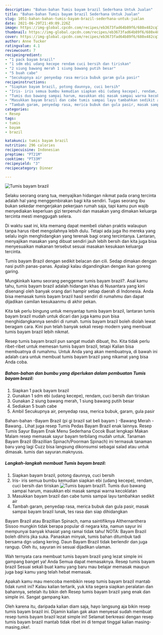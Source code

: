 ```yaml
---
description: "Bahan-bahan Tumis bayam brazil Sederhana Untuk Jualan"
title: "Bahan-bahan Tumis bayam brazil Sederhana Untuk Jualan"
slug: 1051-bahan-bahan-tumis-bayam-brazil-sederhana-untuk-jualan
date: 2021-06-29T21:49:09.226Z
image: https://img-global.cpcdn.com/recipes/eb3673fad64b89f6/680x482cq70/tumis-bayam-brazil-foto-resep-utama.jpg
thumbnail: https://img-global.cpcdn.com/recipes/eb3673fad64b89f6/680x482cq70/tumis-bayam-brazil-foto-resep-utama.jpg
cover: https://img-global.cpcdn.com/recipes/eb3673fad64b89f6/680x482cq70/tumis-bayam-brazil-foto-resep-utama.jpg
author: Anne Tucker
ratingvalue: 4.1
reviewcount: 7
recipeingredient:
- "1 pack bayam brazil"
- "1 sdm ebi udang kecepe rendam cuci bersih dan tiriskan"
- "2 siung bawang merah 1 siung bawang putih besar"
- "5 buah cabe"
- "Secukupnya air penyedap rasa merica bubuk garam gula pasir"
recipeinstructions:
- "Siapkan bayam brazil, potong daunnya, cuci bersih"
- "Iris- iris semua bumbu kemudian siapkan ebi (udang kecepe), rendam, cuci bersih dan tiriskan"
- "Tumis duo bawang sampai harum, masukkan ebi masak sampai warna kecoklatan"
- "Masukkan bayam brazil dan cabe tumis sampai layu tambahkan sedikit air"
- "Tambah garam, penyedap rasa, merica bubuk dan gula pasir, masak sampai bayam brazil lunak, tes rasa dan siap dihidangkan"
categories:
- Resep
tags:
- tumis
- bayam
- brazil

katakunci: tumis bayam brazil 
nutrition: 296 calories
recipecuisine: Indonesian
preptime: "PT21M"
cooktime: "PT33M"
recipeyield: "3"
recipecategory: Dinner

---
```



![Tumis bayam brazil](https://img-global.cpcdn.com/recipes/eb3673fad64b89f6/680x482cq70/tumis-bayam-brazil-foto-resep-utama.jpg)

Selaku seorang orang tua, menyajikan hidangan nikmat pada orang tercinta adalah hal yang menggembirakan bagi kita sendiri. Tugas seorang ibu bukan sekedar mengerjakan pekerjaan rumah saja, tapi kamu pun wajib menyediakan keperluan gizi terpenuhi dan masakan yang dimakan keluarga tercinta mesti menggugah selera.

Di waktu  saat ini, kita memang dapat membeli olahan praktis walaupun tanpa harus ribet mengolahnya lebih dulu. Tetapi ada juga lho mereka yang selalu ingin menghidangkan yang terenak bagi orang tercintanya. Lantaran, menyajikan masakan yang dibuat sendiri jauh lebih bersih dan kita juga bisa menyesuaikan makanan tersebut sesuai masakan kesukaan keluarga tercinta. 

Tumis bayam Brazil dengan sedikit belacan dan cili. Sedap dimakan dengan nasi putih panas-panas. Apalagi kalau digandingkan dengan ikan goreng garing.

Mungkinkah kamu seorang penggemar tumis bayam brazil?. Asal kamu tahu, tumis bayam brazil adalah hidangan khas di Nusantara yang kini disenangi oleh banyak orang dari hampir setiap daerah di Indonesia. Anda bisa memasak tumis bayam brazil hasil sendiri di rumahmu dan dapat dijadikan camilan kesukaanmu di akhir pekan.

Kita tak perlu bingung untuk menyantap tumis bayam brazil, lantaran tumis bayam brazil mudah untuk dicari dan juga kamu pun bisa menghidangkannya sendiri di rumah. tumis bayam brazil boleh diolah lewat beragam cara. Kini pun telah banyak sekali resep modern yang membuat tumis bayam brazil lebih nikmat.

Resep tumis bayam brazil pun sangat mudah dibuat, lho. Kita tidak perlu ribet-ribet untuk memesan tumis bayam brazil, tetapi Kalian bisa membuatnya di rumahmu. Untuk Anda yang akan membuatnya, di bawah ini adalah cara untuk membuat tumis bayam brazil yang nikamat yang bisa Anda coba.

<!--inarticleads1-->

##### Bahan-bahan dan bumbu yang diperlukan dalam pembuatan Tumis bayam brazil:

1. Siapkan 1 pack bayam brazil
1. Gunakan 1 sdm ebi (udang kecepe), rendam, cuci bersih dan tiriskan
1. Gunakan 2 siung bawang merah, 1 siung bawang putih besar
1. Sediakan 5 buah cabe
1. Ambil Secukupnya air, penyedap rasa, merica bubuk, garam, gula pasir


Bahan-bahan -Bayam Brazil (pi gi brazil sat beli bayam ) -Bawang Merah -Bawang.. Lihat juga resep Tumis Pedas Bayam Brazil enak lainnya. Resep Tumis Sayur Bayam Enak Menu Sederhana Cocok Buat lengkapi Makan Malam resep memasak sayur bayam terbilang mudah untuk. Tanaman Bayam Brazil (Brazillian Spinach/Poorman Spinach) ini termasuk tanaman baru yang lagi Cuzz bisa langsung dikonsumsi sebagai salad atau untuk dimasak. tumis dan sayuran.maknyuss. 

<!--inarticleads2-->

##### Langkah-langkah membuat Tumis bayam brazil:

1. Siapkan bayam brazil, potong daunnya, cuci bersih
1. Iris- iris semua bumbu kemudian siapkan ebi (udang kecepe), rendam, cuci bersih dan tiriskan
<img src="https://img-global.cpcdn.com/steps/f837cab4f1902ec6/160x128cq70/tumis-bayam-brazil-langkah-memasak-2-foto.jpg" alt="Tumis bayam brazil">1. Tumis duo bawang sampai harum, masukkan ebi masak sampai warna kecoklatan
1. Masukkan bayam brazil dan cabe tumis sampai layu tambahkan sedikit air
1. Tambah garam, penyedap rasa, merica bubuk dan gula pasir, masak sampai bayam brazil lunak, tes rasa dan siap dihidangkan


Bayam Brazil atau Brazillian Spinach, nama saintifiknya Althernanthera Sissoo mungkin tidak berapa popular di negara kita, namun sayur ini mempunyai banyak khasiat yang ramai tidak tahu! NOTA: Bayam Brazil boleh dihiris jika suka. Panaskan minyak, tumis bahan ditumbuk tadi bersama dgn udang kering. Daun Bayam Brazil tidak berlendir dan juga rangup. Oleh itu, sayuran ini sesuai dijadikan ulaman. 

Wah ternyata cara membuat tumis bayam brazil yang lezat simple ini gampang banget ya! Anda Semua dapat memasaknya. Resep tumis bayam brazil Sesuai sekali buat kamu yang baru mau belajar memasak maupun juga bagi kamu yang telah hebat memasak.

Apakah kamu mau mencoba membikin resep tumis bayam brazil mantab tidak rumit ini? Kalau kalian tertarik, yuk kita segera siapkan peralatan dan bahannya, setelah itu bikin deh Resep tumis bayam brazil yang enak dan simple ini. Sangat gampang kan. 

Oleh karena itu, daripada kalian diam saja, hayo langsung aja bikin resep tumis bayam brazil ini. Dijamin kalian gak akan menyesal sudah membuat resep tumis bayam brazil lezat simple ini! Selamat berkreasi dengan resep tumis bayam brazil mantab tidak ribet ini di tempat tinggal kalian masing-masing,oke!.

